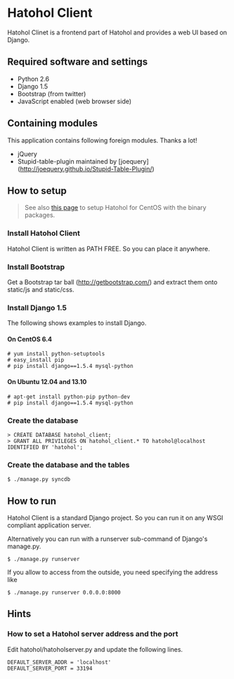 Hatohol Client
==============

Hatohol Clinet is a frontend part of Hatohol and provides a web UI based
on Django.

Required software and settings
----------------------------------------
- Python 2.6
- Django 1.5
- Bootstrap (from twitter)
- JavaScript enabled (web browser side)

Containing modules
----------------------------------------
This application contains following foreign modules. Thanks a lot!
- jQuery
- Stupid-table-plugin
maintained by [joequery]
(http://joequery.github.io/Stupid-Table-Plugin/)

How to setup
----------------------------------------
> See also [this page](../doc/install/hatohol0.1-centos6.4.md)
> to setup Hatohol for CentOS with the binary packages.

### Install Hatohol Client
Hatohol Client is written as PATH FREE. So you can place it anywhere.

### Install Bootstrap
Get a Bootstrap tar ball (http://getbootstrap.com/) and extract them
onto static/js and static/css.

### Install Django 1.5
The following shows examples to install Django.

#### On CentOS 6.4

    # yum install python-setuptools
    # easy_install pip
    # pip install django==1.5.4 mysql-python

#### On Ubuntu 12.04 and 13.10

    # apt-get install python-pip python-dev
    # pip install django==1.5.4 mysql-python


### Create the database

    > CREATE DATABASE hatohol_client;
    > GRANT ALL PRIVILEGES ON hatohol_client.* TO hatohol@localhost IDENTIFIED BY 'hatohol';

### Create the database and the tables

    $ ./manage.py syncdb

How to run
----------------------------------------
Hatohol Client is a standard Django project. So you can run it on any WSGI
compliant application server.

Alternatively you can run with a runserver sub-command of Django's manage.py.

	$ ./manage.py runserver

If you allow to access from the outside, you need specifying the address like

	$ ./manage.py runserver 0.0.0.0:8000

Hints
-----
### How to set a Hatohol server address and the port
Edit hatohol/hatoholserver.py and update the following lines.

    DEFAULT_SERVER_ADDR = 'localhost'
    DEFAULT_SERVER_PORT = 33194
